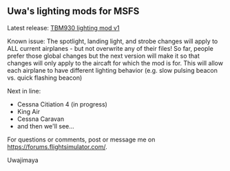 ## Uwa's lighting mods for MSFS

Latest release: [TBM930 lighting mod v1](https://github.com/Uwajimaya/FS2020/raw/2062ff8823843d0cc3085f4d61c23b125d46754b/TMB930%20Lighting%20update.zip)

Known issue: The spotlight, landing light, and strobe changes will apply to ALL current airplanes - but not overwrite any of their files! So far, people prefer those global changes but the next version will make it so that  changes will only apply to the aircaft for which the mod is for. This will allow each airplane to have different lighting behavior (e.g. slow pulsing beacon vs. quick flashing beacon)


Next in line:
- Cessna Citiation 4 (in progress)
- King Air
- Cessna Caravan
- and then we'll see...

For questions or comments, post or message me on https://forums.flightsimulator.com/.

Uwajimaya
